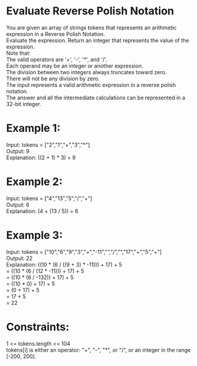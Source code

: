 # Evaluate Reverse Polish Notation

You are given an array of strings tokens that represents an arithmetic expression in a Reverse Polish Notation.  
Evaluate the expression. Return an integer that represents the value of the expression.  
Note that:  
The valid operators are '+', '-', '*', and '/'.  
Each operand may be an integer or another expression.  
The division between two integers always truncates toward zero.  
There will not be any division by zero.  
The input represents a valid arithmetic expression in a reverse polish notation.  
The answer and all the intermediate calculations can be represented in a 32-bit integer.
 
# Example 1:
Input: tokens = ["2","1","+","3","*"]  
Output: 9  
Explanation: ((2 + 1) * 3) = 9  

# Example 2:
Input: tokens = ["4","13","5","/","+"]  
Output: 6  
Explanation: (4 + (13 / 5)) = 6  

# Example 3:
Input: tokens = ["10","6","9","3","+","-11","*","/","*","17","+","5","+"]  
Output: 22  
Explanation: ((10 * (6 / ((9 + 3) * -11))) + 17) + 5  
= ((10 * (6 / (12 * -11))) + 17) + 5  
= ((10 * (6 / -132)) + 17) + 5  
= ((10 * 0) + 17) + 5  
= (0 + 17) + 5  
= 17 + 5  
= 22  
 
# Constraints:
1 <= tokens.length <= 104  
tokens[i] is either an operator: "+", "-", "*", or "/", or an integer in the range [-200, 200].
